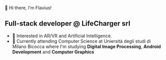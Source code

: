 👋 Hi there, I’m Flavius!
## Full-stack developer @ LifeCharger srl
- 👀 Interested in AR/VR and Artificial Intelligence.
- 🌱 Currently attending Computer Science at Uniersità degli studi di Milano Bicocca where
      I'm studying **Digital Image Processing**, **Android Development** and **Computer Graphics**

<!---
FBLador/FBLador is a ✨ special ✨ repository because its `README.md` (this file) appears on your GitHub profile.
You can click the Preview link to take a look at your changes.
--->
